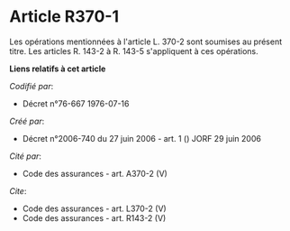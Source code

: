 # Article R370-1

Les opérations mentionnées à l'article L. 370-2 sont soumises au présent titre. Les articles R. 143-2 à R. 143-5 s'appliquent
à ces opérations.

**Liens relatifs à cet article**

_Codifié par_:

  - Décret n°76-667 1976-07-16

_Créé par_:

  - Décret n°2006-740 du 27 juin 2006 - art. 1 () JORF 29 juin 2006

_Cité par_:

  - Code des assurances - art. A370-2 (V)

_Cite_:

  - Code des assurances - art. L370-2 (V)
  - Code des assurances - art. R143-2 (V)
